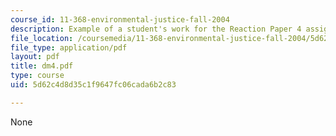 ```yaml
---
course_id: 11-368-environmental-justice-fall-2004
description: Example of a student's work for the Reaction Paper 4 assignment.
file_location: /coursemedia/11-368-environmental-justice-fall-2004/5d62c4d8d35c1f9647fc06cada6b2c83_dm4.pdf
file_type: application/pdf
layout: pdf
title: dm4.pdf
type: course
uid: 5d62c4d8d35c1f9647fc06cada6b2c83

---
```

None